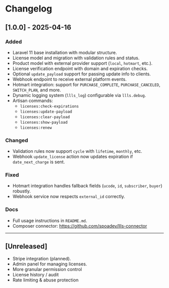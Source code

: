 # Changelog

## [1.0.0] - 2025-04-16

### Added
- Laravel 11 base installation with modular structure.
- License model and migration with validation rules and status.
- Product model with external provider support (`local`, `hotmart`, etc.).
- License verification endpoint with domain and expiration checks.
- Optional `update_payload` support for passing update info to clients.
- Webhook endpoint to receive external platform events.
- Hotmart integration: support for `PURCHASE_COMPLETE`, `PURCHASE_CANCELED`, `SWITCH_PLAN`, and more.
- Dynamic logging system (`llls_log`) configurable via `llls.debug`.
- Artisan commands:
  - `licenses:check-expirations`
  - `licenses:update-payload`
  - `licenses:clear-payload`
  - `licenses:show-payload`
  - `licenses:renew`

### Changed
- Validation rules now support `cycle` with `lifetime`, `monthly`, etc.
- Webhook `update_license` action now updates expiration if `date_next_charge` is sent.

### Fixed
- Hotmart integration handles fallback fields (`ucode`, `id`, `subscriber`, `buyer`) robustly.
- Webhook service now respects `external_id` correctly.

### Docs
- Full usage instructions in `README.md`.
- Composer connector: https://github.com/spoadev/llls-connector

---

## [Unreleased]

- Stripe integration (planned).
- Admin panel for managing licenses.
- More granular permission control
- License history / audit
- Rate limiting & abuse protection
